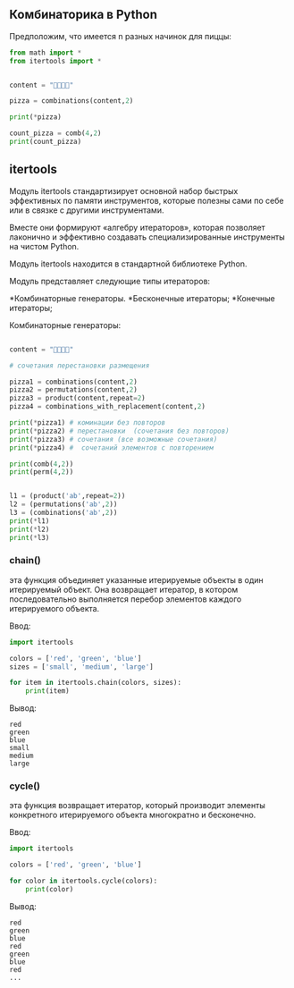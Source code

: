 ## Комбинаторика в Python

Предположим, что имеется n разных начинок для пиццы:

```python
from math import *
from itertools import *


content = "🍕🧀🍄🍖"

pizza = combinations(content,2)

print(*pizza)

count_pizza = comb(4,2)
print(count_pizza)

```
## itertools

Модуль itertools стандартизирует основной набор быстрых эффективных по памяти инструментов, которые полезны сами по себе или в связке с другими инструментами. 

Вместе они формируют «алгебру итераторов», которая позволяет лаконично и эффективно создавать специализированные инструменты на чистом Python.

Модуль itertools находится в стандартной библиотеке Python.

Модуль представляет следующие типы итераторов: 


*Комбинаторные генераторы.
*Бесконечные итераторы;
*Конечные итераторы;




Комбинаторные генераторы:

```python

content = "🍕🧀🍄🍖"

# сочетания перестановки размещения

pizza1 = combinations(content,2)
pizza2 = permutations(content,2)
pizza3 = product(content,repeat=2)
pizza4 = combinations_with_replacement(content,2)

print(*pizza1) # коминации без повторов
print(*pizza2) # перестановки  (сочетания без повторов)
print(*pizza3) # сочетания (все возможные сочетания)
print(*pizza4) #  сочетаний элементов с повторением

print(comb(4,2))
print(perm(4,2))


l1 = (product('ab',repeat=2)) 
l2 = (permutations('ab',2)) 
l3 = (combinations('ab',2)) 
print(*l1)
print(*l2)
print(*l3)
```

### chain()

эта функция объединяет указанные итерируемые объекты в один итерируемый объект. 
Она возвращает итератор, в котором последовательно выполняется перебор элементов каждого итерируемого объекта.

Ввод:
```python
import itertools

colors = ['red', 'green', 'blue']
sizes = ['small', 'medium', 'large']

for item in itertools.chain(colors, sizes):
    print(item)
```


Вывод:
```
red
green
blue
small
medium
large
```


### cycle()

эта функция возвращает итератор, который производит элементы конкретного итерируемого объекта многократно и бесконечно.

Ввод:
```python
import itertools

colors = ['red', 'green', 'blue']

for color in itertools.cycle(colors):
    print(color)
```
Вывод:
```
red
green
blue
red
green
blue
red
...
```
